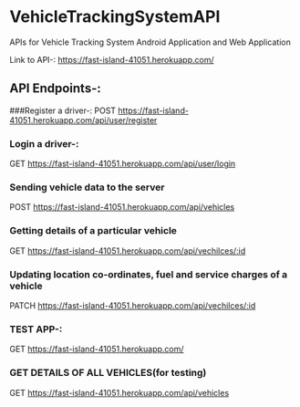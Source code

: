 # VehicleTrackingSystemAPI
APIs for Vehicle Tracking System Android Application and Web Application

Link to API-:
https://fast-island-41051.herokuapp.com/

## API Endpoints-:

###Register a driver-:
POST https://fast-island-41051.herokuapp.com/api/user/register

### Login a driver-:
GET https://fast-island-41051.herokuapp.com/api/user/login

### Sending vehicle data to the server
POST https://fast-island-41051.herokuapp.com/api/vehicles

### Getting details of a particular vehicle 
GET https://fast-island-41051.herokuapp.com/api/vechilces/:id

### Updating location co-ordinates, fuel and service charges of a vehicle
PATCH https://fast-island-41051.herokuapp.com/api/vechilces/:id

### TEST APP-:
GET https://fast-island-41051.herokuapp.com/

### GET DETAILS OF ALL VEHICLES(for testing)
GET https://fast-island-41051.herokuapp.com/api/vehicles




